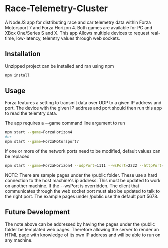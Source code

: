 # Race-Telemetry-Cluster

A NodeJS app for distributing race and car telemetry data within Forza Motorsport 7 and Forza Horizon 4. Both games are available for PC and XBox One/Series S and X. This app Allows multiple devices to request real-time, low-latency, telemtry values through web sockets.

## Installation

Unzipped project can be installed and ran using npm

```bash
npm install
```

## Usage

Forza features a setting to transmit data over UDP to a given IP address and port. The device with the given IP address and port should then run this app to read the telemtry data.

The app requires a --game command line argument to run

```bash
npm start --game=ForzaHorizon4
#or
npm start --game=ForzaMotorsport7
```

If one or more of the network ports need to be modified, default values can be replaced
```bash
npm start --game=ForzaHorizon4 --udpPort=1111 --wsPort=2222 --httpPort=3333
```

NOTE: There are sample pages under the /public folder. These use a hard connection to the host machine's ip address. This must be updated to work on another machine. If the --wsPort is overridden. The client that communicates through the web socket port must also be updated to talk to the right port. The example pages under /public use the default port 5678.

## Future Development

The note above can be addressed by having the pages under the /public folder be templated web pages. Therefore allowing the server to render an HTML page with knowledge of its own IP address and will be able to run on any machine.
